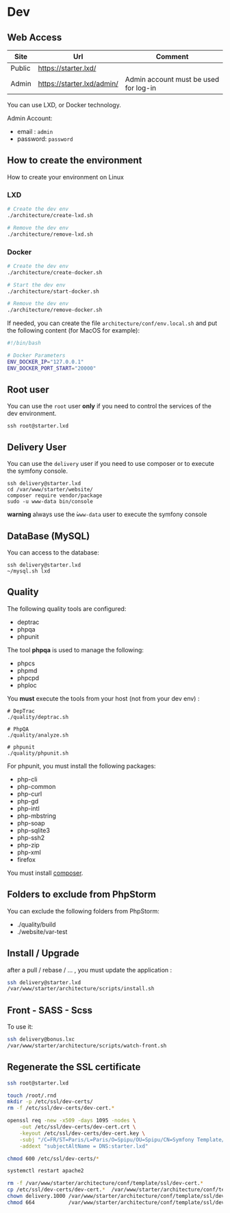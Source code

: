 # Dev

## Web Access

| Site       | Url                         | Comment                               |
|------------|-----------------------------|---------------------------------------|
| Public     | https://starter.lxd/       |                                       | 
| Admin      | https://starter.lxd/admin/ | Admin account must be used for log-in |

You can use LXD, or Docker technology.

Admin Account:

* email : `admin`
* password: `password`

## How to create the environment

How to create your environment on Linux

### LXD

```bash
# Create the dev env
./architecture/create-lxd.sh

# Remove the dev env
./architecture/remove-lxd.sh
```

### Docker

```bash
# Create the dev env
./architecture/create-docker.sh

# Start the dev env
./architecture/start-docker.sh

# Remove the dev env
./architecture/remove-docker.sh
```

If needed, you can create the file `architecture/conf/env.local.sh` and put the following content (for MacOS for example):

```bash
#!/bin/bash

# Docker Parameters
ENV_DOCKER_IP="127.0.0.1"
ENV_DOCKER_PORT_START="20000"
```

## Root user

You can use the `root` user **only** if you need to control the services of the dev environment.

```
ssh root@starter.lxd
```

## Delivery User

You can use the `delivery` user if you need to use composer or to execute the symfony console.

```
ssh delivery@starter.lxd
cd /var/www/starter/website/
composer require vendor/package
sudo -u www-data bin/console
```

**warning** always use the ̀`www-data` user to execute the symfony console

## DataBase (MySQL)

You can access to the database:

```
ssh delivery@starter.lxd
~/mysql.sh lxd
```

## Quality

The following quality tools are configured:

* deptrac
* phpqa
* phpunit

The tool **phpqa** is used to manage the following:

* phpcs
* phpmd
* phpcpd
* phploc

You **must** execute the tools from your host (not from your dev env) :

```
# DepTrac
./quality/deptrac.sh

# PhpQA
./quality/analyze.sh

# phpunit
./quality/phpunit.sh
```

For phpunit, you must install the following packages:

* php-cli
* php-common
* php-curl
* php-gd
* php-intl
* php-mbstring
* php-soap
* php-sqlite3
* php-ssh2
* php-zip
* php-xml
* firefox

You must install [composer](https://getcomposer.org/download/).

## Folders to exclude from PhpStorm

You can exclude the following folders from PhpStorm:

* ./quality/build
* ./website/var-test

## Install / Upgrade

after a pull / rebase / ... , you must update the application :

```bash
ssh delivery@starter.lxd
/var/www/starter/architecture/scripts/install.sh
```

## Front - SASS - Scss

To use it:

```bash
ssh delivery@bonus.lxc
/var/www/starter/architecture/scripts/watch-front.sh
```

## Regenerate the SSL certificate

```bash
ssh root@starter.lxd

touch /root/.rnd
mkdir -p /etc/ssl/dev-certs/
rm -f /etc/ssl/dev-certs/dev-cert.*

openssl req -new -x509 -days 1095 -nodes \
    -out /etc/ssl/dev-certs/dev-cert.crt \
    -keyout /etc/ssl/dev-certs/dev-cert.key \
    -subj "/C=FR/ST=Paris/L=Paris/O=Spipu/OU=Spipu/CN=Symfony Template/" \
    -addext "subjectAltName = DNS:starter.lxd"

chmod 600 /etc/ssl/dev-certs/*

systemctl restart apache2

rm -f /var/www/starter/architecture/conf/template/ssl/dev-cert.*
cp /etc/ssl/dev-certs/dev-cert.*  /var/www/starter/architecture/conf/template/ssl/
chown delivery.1000 /var/www/starter/architecture/conf/template/ssl/dev-cert.*
chmod 664           /var/www/starter/architecture/conf/template/ssl/dev-cert.*
```

